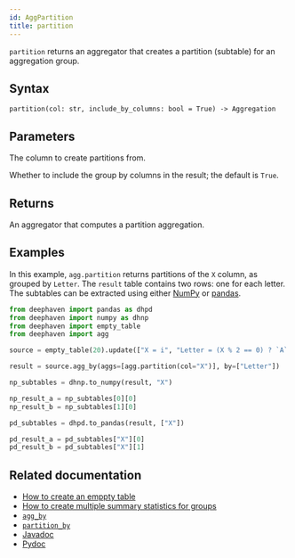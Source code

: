 ```yaml
---
id: AggPartition
title: partition
---
```


`partition` returns an aggregator that creates a partition (subtable) for an aggregation group.

## Syntax

```
partition(col: str, include_by_columns: bool = True) -> Aggregation
```

## Parameters

<ParamTable>
<Param name="col" type="str">

The column to create partitions from.

</Param>
<Param name="include_by_cols" type="boolean" optional>

Whether to include the group by columns in the result; the default is `True`.

</Param>
</ParamTable>

## Returns

An aggregator that computes a partition aggregation.

## Examples

In this example, `agg.partition` returns partitions of the `X` column, as grouped by `Letter`. The `result` table contains two rows: one for each letter. The subtables can be extracted using either [NumPy](https://numpy.org/) or [pandas](https://pandas.pydata.org/).

```python order=source,result,np_result_a,np_result_b,pd_result_a,pd_result_b
from deephaven import pandas as dhpd
from deephaven import numpy as dhnp
from deephaven import empty_table
from deephaven import agg

source = empty_table(20).update(["X = i", "Letter = (X % 2 == 0) ? `A` : `B`"])

result = source.agg_by(aggs=[agg.partition(col="X")], by=["Letter"])

np_subtables = dhnp.to_numpy(result, "X")

np_result_a = np_subtables[0][0]
np_result_b = np_subtables[1][0]

pd_subtables = dhpd.to_pandas(result, ["X"])

pd_result_a = pd_subtables["X"][0]
pd_result_b = pd_subtables["X"][1]
```

## Related documentation

- [How to create an emppty table](../../../how-to-guides/empty-table.md)
- [How to create multiple summary statistics for groups](../../../how-to-guides/combined-aggregations.md)
- [`agg_by`](./aggBy.md)
- [`partition_by`](./partitionBy.md)
- [Javadoc](<https://deephaven.io/core/javadoc/io/deephaven/api/agg/Aggregation.html#AggPartition(java.lang.String)>)
- [Pydoc](https://deephaven.io/core/pydoc/code/deephaven.agg.html#deephaven.agg.partition)
